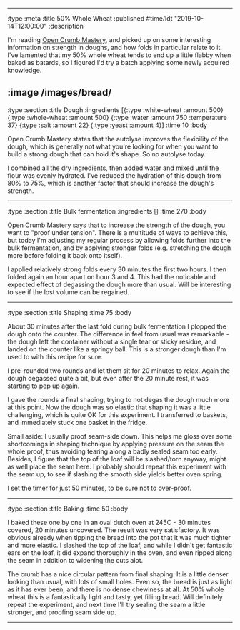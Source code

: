 --------------------------------------------------------------------------------
:type :meta
:title 50% Whole Wheat
:published #time/ldt "2019-10-14T12:00:00"
:description

I'm reading [Open Crumb Mastery](http://www.breadwerx.com/open-crumb-mastery/),
and picked up on some interesting information on strength in doughs, and how
folds in particular relate to it. I've lamented that my 50% whole wheat tends to
end up a little flabby when baked as batards, so I figured I'd try a batch
applying some newly acquired knowledge.

:image /images/bread/
--------------------------------------------------------------------------------
:type :section
:title Dough
:ingredients
[{:type :white-wheat :amount 500}
 {:type :whole-wheat :amount 500}
 {:type :water :amount 750 :temperature 37}
 {:type :salt :amount 22}
 {:type :yeast :amount 4}]
:time 10
:body

Open Crumb Mastery states that the autolyse improves the flexibility of the
dough, which is generally not what you're looking for when you want to build a
strong dough that can hold it's shape. So no autolyse today.

I combined all the dry ingredients, then added water and mixed until the flour
was evenly hydrated. I've reduced the hydration of this dough from 80% to 75%,
which is another factor that should increase the dough's strength.

--------------------------------------------------------------------------------
:type :section
:title Bulk fermentation
:ingredients
[]
:time 270
:body

Open Crumb Mastery says that to increase the strength of the dough, you want to
"proof under tension". There is a multitude of ways to achieve this, but today
I'm adjusting my regular process by allowing folds further into the bulk
fermentation, and by applying stronger folds (e.g. stretching the dough more
before folding it back onto itself).

I applied relatively strong folds every 30 minutes the first two hours. I then
folded again an hour apart on hour 3 and 4. This had the noticable and expected
effect of degassing the dough more than usual. Will be interesting to see if the
lost volume can be regained.

--------------------------------------------------------------------------------
:type :section
:title Shaping
:time 75
:body

About 30 minutes after the last fold during bulk fermentation I plopped the
dough onto the counter. The difference in feel from usual was remarkable - the
dough left the container without a single tear or sticky residue, and landed on
the counter like a springy ball. This is a stronger dough than I'm used to with
this recipe for sure.

I pre-rounded two rounds and let them sit for 20 minutes to relax. Again the
dough degassed quite a bit, but even after the 20 minute rest, it was starting
to pep up again.

I gave the rounds a final shaping, trying to not degas the dough much more at
this point. Now the dough was so elastic that shaping it was a little
challenging, which is quite OK for this experiment. I transferred to baskets,
and immediately stuck one basket in the fridge.

Small aside: I usually proof seam-side down. This helps me gloss over some
shortcomings in shaping technique by applying pressure on the seam the whole
proof, thus avoiding tearing along a badly sealed seam too early. Besides, I
figure that the top of the loaf will be slashed/torn anyway, might as well place
the seam here. I probably should repeat this experiment with the seam up, to see
if slashing the smooth side yields better oven spring.

I set the timer for just 50 minutes, to be sure not to over-proof.

--------------------------------------------------------------------------------
:type :section
:title Baking
:time 50
:body

I baked these one by one in an oval dutch oven at 245C - 30 minutes covered, 20
minutes uncovered. The result was very satisfactory. It was obvious already when
tipping the bread into the pot that it was much tighter and more elastic. I
slashed the top of the loaf, and while I didn't get fantastic ears on the loaf,
it did expand thoroughly in the oven, and even ripped along the seam in addition
to widening the cuts alot.

The crumb has a nice circular pattern from final shaping. It is a little denser
looking than usual, with lots of small holes. Even so, the bread is just as
light as it has ever been, and there is no dense chewiness at all. At 50% whole
wheat this is a fantastically light and tasty, yet filling bread. Will
definitely repeat the experiment, and next time I'll try sealing the seam a
little stronger, and proofing seam side up.

--------------------------------------------------------------------------------
